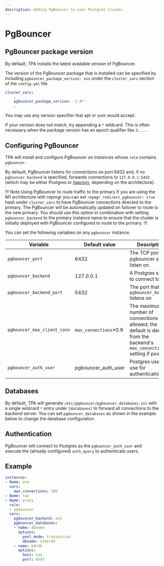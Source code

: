 ```yaml
---
description: Adding PgBouncer to your Postgres cluster.
---
```


# PgBouncer

## PgBouncer package version

By default, TPA installs the latest available version of PgBouncer.

The version of the PgBouncer package that is installed can be specified 
by including `pgbouncer_package_version: xxx` under the `cluster_vars` 
section of the `config.yml` file.

```yaml
cluster_vars:
    …
    pgbouncer_package_version: '1.8*'
    …
```

You may use any version specifier that apt or yum would accept.

If your version does not match, try appending a `*` wildcard. This
is often necessary when the package version has an epoch qualifier
like `2:...`.


## Configuring PgBouncer

TPA will install and configure PgBouncer on instances whose `role`
contains `pgbouncer`.

By default, PgBouncer listens for connections on port 6432 and, if no
`pgbouncer_backend` is specified, forwards connections to
`127.0.0.1:5432` (which may be either Postgres or [haproxy](haproxy.md),
depending on the architecture).

!!! Note Using PgBouncer to route traffic to the primary
If you are using the M1 architecture with repmgr you can set
`repmgr_redirect_pgbouncer: true` hash under `cluster_vars` to have
PgBouncer connections directed to the primary. The PgBouncer will be
automatically updated on failover to route to the new primary. You
should use this option in combination with setting `pgbouncer_backend`
to the primary instance name to ensure that the cluster is initially
deployed with PgBouncer configured to route to the primary.
!!!

You can set the following variables on any `pgbouncer` instance.

Variable | Default value | Description
---- | ---- | ----
`pgbouncer_port` | 6432 | The TCP port pgbouncer should listen on
`pgbouncer_backend` | 127.0.0.1 | A Postgres server to connect to
`pgbouncer_backend_port` | 5432 | The port that the `pgbouncer_backend` listens on
`pgbouncer_max_client_conn` | `max_connections`×0.9 | The maximum number of connections allowed; the default is derived from the backend's `max_connections` setting if possible
`pgbouncer_auth_user` | pgbouncer_auth_user | Postgres user to use for authentication

## Databases

By default, TPA will generate
`/etc/pgbouncer/pgbouncer.databases.ini` with a single wildcard `*`
entry under `[databases]` to forward all connections to the backend
server. You can set `pgbouncer_databases` as shown in the example below
to change the database configuration.

## Authentication

PgBouncer will connect to Postgres as the `pgbouncer_auth_user` and
execute the (already configured) `auth_query` to authenticate users.

## Example

```yaml
instances:
- Name: one
  vars:
    max_connections: 300
- Name: two
- Name: proxy
  role:
  - pgbouncer
  vars:
    pgbouncer_backend: one
    pgbouncer_databases:
    - name: dbname
      options:
        pool_mode: transaction
        dbname: otherdb
    - name: bdrdb
      options:
        host: two
        port: 6543
```

